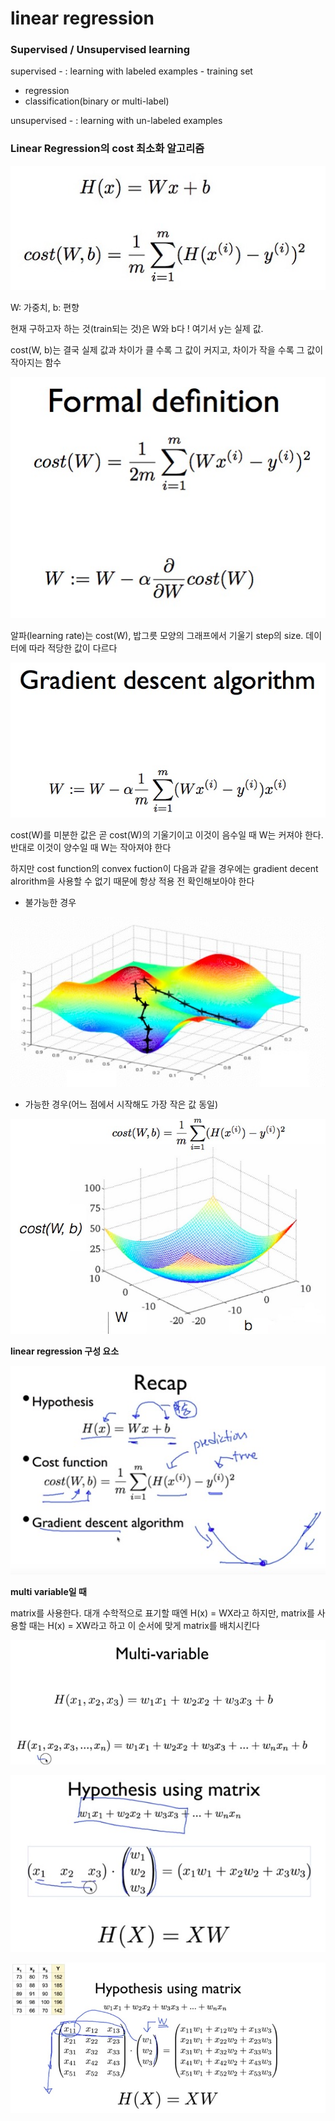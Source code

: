 # linear regression

### Supervised / Unsupervised learning

supervised - : learning with labeled examples - training set

* regression
* classification(binary or multi-label)

unsupervised - : learning with un-labeled examples



### Linear Regression의 cost 최소화 알고리즘

![im01](./01.jpg)





W: 가중치, b: 편향

현재 구하고자 하는 것(train되는 것)은 W와 b다 ! 여기서 y는 실제 값. 

cost(W, b)는 결국 실제 값과 차이가 클 수록 그 값이 커지고, 차이가 작을 수록 그 값이 작아지는 함수



![im02](./02.jpg)



알파(learning rate)는 cost(W), 밥그릇 모양의 그래프에서 기울기 step의 size. 데이터에 따라 적당한 값이 다르다



![im03](./03.jpg)



cost(W)를 미분한 값은 곧 cost(W)의 기울기이고 이것이 음수일 때 W는 커져야 한다. 반대로 이것이 양수일 때 W는 작아져야 한다



하지만 cost function의 convex fuction이 다음과 같을 경우에는 gradient decent alrorithm을 사용할 수 없기 때문에 항상 적용 전 확인해보아야 한다



* 불가능한 경우

![im04](./04.jpg)

* 가능한 경우(어느 점에서 시작해도 가장 작은 값 동일)

![im05](./05.jpg)





**linear regression 구성 요소**

![06im](./06.jpg)



**multi variable일 때**

matrix를 사용한다. 대개 수학적으로 표기할 때엔 H(x) = WX라고 하지만, matrix를 사용할 때는 H(x) = XW라고 하고 이 순서에 맞게 matrix를 배치시킨다

![im07](./07.jpg)

![im08](./08.jpg)

![im09](./09.jpg)

